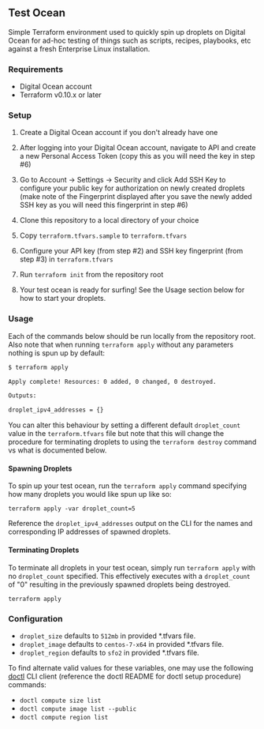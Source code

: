 ## Test Ocean

Simple Terraform environment used to quickly spin up droplets on Digital Ocean for ad-hoc testing of things such as scripts, recipes, playbooks, etc against a fresh Enterprise Linux installation.

### Requirements

* Digital Ocean account
* Terraform v0.10.x or later

### Setup

1. Create a Digital Ocean account if you don't already have one

2. After logging into your Digital Ocean account, navigate to API and create a new Personal Access Token (copy this as you will need the key in step #6)

3. Go to Account -> Settings -> Security and click Add SSH Key to configure your public key for authorization on newly created droplets (make note of the Fingerprint displayed after you save the newly added SSH key as you will need this fingerprint in step #6)

4. Clone this repository to a local directory of your choice

5. Copy `terraform.tfvars.sample` to `terraform.tfvars`

6. Configure your API key (from step #2) and SSH key fingerprint (from step #3) in `terraform.tfvars`

7. Run `terraform init` from the repository root

8. Your test ocean is ready for surfing! See the Usage section below for how to start your droplets.

### Usage

Each of the commands below should be run locally from the repository root. Also note that when running `terraform apply` without any parameters nothing is spun up by default:

```bash
$ terraform apply

Apply complete! Resources: 0 added, 0 changed, 0 destroyed.

Outputs:

droplet_ipv4_addresses = {}
```

You can alter this behaviour by setting a different default `droplet_count` value in the `terraform.tfvars` file but note that this will change the procedure for terminating droplets to using the `terraform destroy` command vs what is documented below.

#### Spawning Droplets

To spin up your test ocean, run the `terraform apply` command specifying how many droplets you would like spun up like so:

    terraform apply -var droplet_count=5

Reference the `droplet_ipv4_addresses` output on the CLI for the names and corresponding IP addresses of spawned droplets.

#### Terminating Droplets

To terminate all droplets in your test ocean, simply run `terraform apply` with no `droplet_count` specified. This effectively executes with a `droplet_count` of "0" resulting in the previously spawned droplets being destroyed.

    terraform apply

### Configuration

* `droplet_size` defaults to `512mb` in provided *.tfvars file.
* `droplet_image` defaults to `centos-7-x64` in provided *.tfvars file.
* `droplet_region` defaults to `sfo2` in provided *.tfvars file.

To find alternate valid values for these variables, one may use the following [doctl](https://github.com/digitalocean/doctl/) CLI client (reference the doctl README for doctl setup procedure) commands:

* `doctl compute size list`
* `doctl compute image list --public`
* `doctl compute region list`
